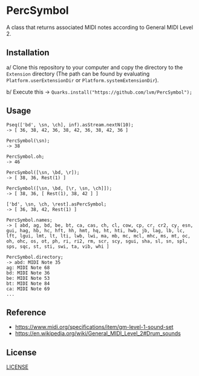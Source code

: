 # PercSymbol

A class that returns associated MIDI notes according to General MIDI Level 2.

## Installation

a/ Clone this repository to your computer and copy the directory to the `Extension` directory (The path can be found by evaluating `Platform.userExtensionDir` or `Platform.systemExtensionDir`).

b/ Execute this -> `Quarks.install("https://github.com/lvm/PercSymbol");`

## Usage

```
Pseq(['bd', \sn, \ch], inf).asStream.nextN(10);
-> [ 36, 38, 42, 36, 38, 42, 36, 38, 42, 36 ]

PercSymbol(\sn);
-> 38

PercSymbol.oh;
-> 46

PercSymbol([\sn, \bd, \r]);
-> [ 38, 36, Rest(1) ]

PercSymbol([\sn, \bd, [\r, \sn, \ch]]);
-> [ 38, 36, [ Rest(1), 38, 42 ] ]

['bd', \sn, \ch, \rest].asPercSymbol;
-> [ 36, 38, 42, Rest(1) ]

PercSymbol.names;
-> [ abd, ag, bd, be, bt, ca, cas, ch, cl, cow, cp, cr, cr2, cy, esn, gui, hag, hb, hc, hft, hh, hmt, hq, ht, hti, hwb, jb, lag, lb, lc, lft, lgui, lmt, lt, lti, lwb, lwi, ma, mb, mc, mcl, mhc, ms, mt, oc, oh, ohc, os, ot, ph, ri, ri2, rm, scr, scy, sgui, sha, sl, sn, spl, sps, sqc, st, sti, swi, ta, vib, whi ]

PercSymbol.directory;
-> abd: MIDI Note 35
ag: MIDI Note 68
bd: MIDI Note 36
be: MIDI Note 53
bt: MIDI Note 84
ca: MIDI Note 69
...
```

## Reference

* https://www.midi.org/specifications/item/gm-level-1-sound-set
* https://en.wikipedia.org/wiki/General_MIDI_Level_2#Drum_sounds

## License

[LICENSE](LICENSE)
